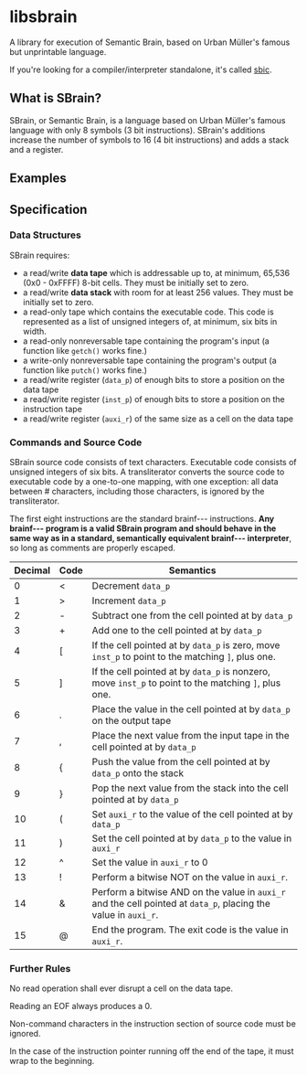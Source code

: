 # libsbrain
A library for execution of Semantic Brain, based on Urban Müller's famous but unprintable language.

If you're looking for a compiler/interpreter standalone, it's called [sbic](https://github.com/silverwingedseraph/sbic).

 ## What is SBrain?
   SBrain, or Semantic Brain, is a language based on Urban Müller's famous language with only 8 symbols (3 bit instructions).
   SBrain's additions increase the number of symbols to 16 (4 bit instructions) and adds a stack and a register.

 ## Examples


 ## Specification
 ### Data Structures
   SBrain requires:

 * a read/write **data tape** which is addressable up to, at minimum, 65,536 (0x0 - 0xFFFF) 8-bit cells. They must be initially set to zero.
 * a read/write **data stack** with room for at least 256 values. They must be initially set to zero.
 * a read-only tape which contains the executable code. This code is represented as a list of unsigned integers of, at minimum, six bits in width.
 * a read-only nonreversable tape containing the program's input (a function like `getch()` works fine.)
 * a write-only nonreversable tape containing the program's output (a function like `putch()` works fine.)
 * a read/write register (`data_p`) of enough bits to store a position on the data tape
 * a read/write register (`inst_p`) of enough bits to store a position on the instruction tape
 * a read/write register (`auxi_r`) of the same size as a cell on the data tape

 ### Commands and Source Code

 SBrain source code consists of text characters. Executable code consists of unsigned integers of six bits. A transliterator converts the source code to executable code by a one-to-one mapping, with one exception: all data between # characters, including those characters, is ignored by the transliterator.

 The first eight instructions are the standard brainf--- instructions. **Any brainf--- program is a valid SBrain program and should behave in the same way as in a standard, semantically equivalent brainf--- interpreter**, so long as comments are properly escaped.

 Decimal | Code  | Semantics
 --------|-------|----------
        0|      <| Decrement `data_p`
        1|      >| Increment `data_p`
        2|      -| Subtract one from the cell pointed at by `data_p`
        3|      +| Add one to the cell pointed at by `data_p`
        4|      [| If the cell pointed at by `data_p` is zero, move `inst_p` to point to the matching `]`, plus one.
        5|      ]| If the cell pointed at by `data_p` is nonzero, move `inst_p` to point to the matching `]`, plus one.
        6|      .| Place the value in the cell pointed at by `data_p` on the output tape
        7|      ,| Place the next value from the input tape in the cell pointed at by `data_p`
        8|      {| Push the value from the cell pointed at by `data_p` onto the stack
        9|      }| Pop the next value from the stack into the cell pointed at by `data_p`
       10|      (| Set `auxi_r` to the value of the cell pointed at by `data_p`
       11|      )| Set the cell pointed at by `data_p` to the value in `auxi_r`
       12|      ^| Set the value in `auxi_r` to 0
       13|      !| Perform a bitwise NOT on the value in `auxi_r`.
       14|      &| Perform a bitwise AND on the value in `auxi_r` and the cell pointed at `data_p`, placing the value in `auxi_r`.
       15|      @| End the program. The exit code is the value in `auxi_r`. 

 ### Further Rules
 No read operation shall ever disrupt a cell on the data tape.
 
 Reading an EOF always produces a 0.
 
 Non-command characters in the instruction section of source code must be ignored.
 
 In the case of the instruction pointer running off the end of the tape, it must wrap to the
 beginning.


